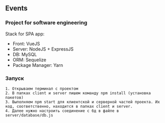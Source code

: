## Events
### Project for software engineering

Stack for SPA app:

- Front: VueJS
- Server: NodeJS + ExpressJS
- DB: MySQL
- ORM: Sequelize
- Package Manager: Yarn

### Запуск

    1. Открываем терминал с проектом
    2. В папках client и server пишем команду npm install (установка пакетов)
    3. Выполняем npm start для клиентской и серверной частей проекта. Их код, соответственно, находится в папках client и server.
    4. Далее нужно настроить соединение с бд в файле в server/database/db.js
